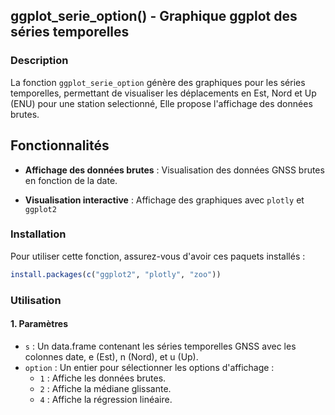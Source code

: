 ## ggplot_serie_option() - Graphique ggplot des séries temporelles

### Description

La fonction `ggplot_serie_option` génère des graphiques pour les séries temporelles, permettant de visualiser les déplacements en Est, Nord et Up (ENU) pour une station selectionné, Elle propose l'affichage des données brutes.

## Fonctionnalités

- **Affichage des données brutes** : Visualisation des données GNSS brutes en fonction de la date.

- **Visualisation interactive** : Affichage des graphiques avec `plotly` et `ggplot2`

### Installation

Pour utiliser cette fonction, assurez-vous d'avoir ces paquets installés :

```R
install.packages(c("ggplot2", "plotly", "zoo"))
```

### Utilisation

#### 1. Paramètres

- `s` : Un data.frame contenant les séries temporelles GNSS avec les colonnes date, e (Est), n (Nord), et u (Up).
- `option` : Un entier pour sélectionner les options d'affichage :
    - `1` : Affiche les données brutes.
    - `2` : Affiche la médiane glissante.
    - `4` : Affiche la régression linéaire.